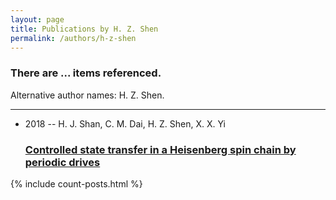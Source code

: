 ```yaml
---
layout: page
title: Publications by H. Z. Shen
permalink: /authors/h-z-shen
---
```


<h3 id="number-posts">There are ... items referenced.</h3>
<p id='info-authors'>Alternative author names: H. Z. Shen.</p>
<hr />
<ul class="post-list">
<li><span class='post-meta'>2018 -- H. J. Shan, C. M. Dai, H. Z. Shen, X. X. Yi</span><h3><a class='post-link' href="{{ site.baseurl }}/controlled-state-transfer-in-a-heisenberg-spin-chain-by-periodic-drives">Controlled state transfer in a Heisenberg spin chain by periodic drives</a></h3></li>

</ul>
{% include count-posts.html %}
